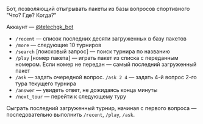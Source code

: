 Бот, позволяющий отыгрывать пакеты из базы вопросов спортивного "Что? Где? Когда?"

Аккаунт &mdash; [@telechgk_bot](http://telegram.me/telechgk_bot)

* `/recent` &mdash; список последних десяти загруженных в базу пакетов
* `/more` &mdash; следующие 10 турниров
* `/search` [поисковый запрос] &mdash; поиск турнира по названию
* `/play` [номер пакета] &mdash; играть пакет из списка с переданным номером. Если номер не передан &mdash; 
самый последний загруженный пакет
* `/ask` &mdash; задать очередной вопрос. `/ask 2 4` &mdash; задать 4-й вопрос 2-го тура текущего турнира
* `/answer` &mdash; увидеть ответ, не дожидаясь конца минуты
* `/next_tour` &mdash; перейти к следующему туру

Сыграть последний загруженный турнир, начиная с первого вопроса &mdash; 
последовательно выполнить `/recent`, `/play`, `/ask`.
